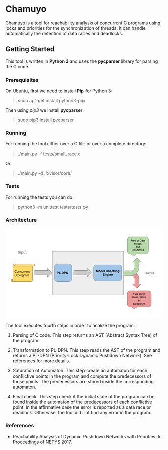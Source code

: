 # Chamuyo

Chamuyo is a tool for reachability analysis of concurrent C programs
using locks and priorities for the synchronization of threads.
It can handle automatically the detection of data races and deadlocks.

## Getting Started

This tool is written in **Python 3** and uses the **pycparser** library for parsing
the C code.

### Prerequisites

On Ubuntu, first we need to install **Pip** for Python 3:

> sudo apt-get install python3-pip

Then using *pip3* we install **pycparser**:

> sudo pip3 install pycparser

### Running

For running the tool either over a C file or over a complete directory:

> ./main.py -f tests/small_race.c

Or

> ./main.py -d ./xvisor/core/

### Tests

For running the tests you can do:

> python3 -m unittest tests/tests.py

### Architecture
<img src="architecture.png" width="650">

The tool executes fourth steps in order to analize the program:

1. Parsing of C code.
   This step returns an AST (Abstract Syntax Tree) of the program.
   
2. Transformation to PL-DPN.
   This step reads the AST of the program
   and returns a PL-DPN (Priority-Lock Dynamic Pushdown Network).
   See references for more details.
   
3. Saturation of Automaton.
   This step create an automaton for
   each conflictive points in the program and compute the
   predecessors of those points. The predecessors are stored
   inside the corresponding automaton.
   
4. Final check.
   This step check if the initial state of the program
   can be found inside the automaton of the predecessors of each
   conflictive point. In the affirmative case the error is reported
   as a data race or deadlock. Otherwise, the tool did not find
   any error in the program.

### References

- Reachability Analysis of Dynamic Pushdown Networks with Priorities. In Proceedings of NETYS 2017.